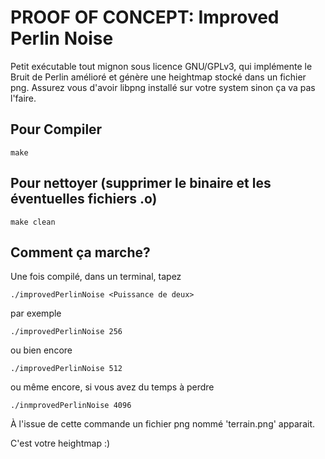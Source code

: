 # PROOF OF CONCEPT: Improved Perlin Noise

Petit exécutable tout mignon sous licence GNU/GPLv3, qui implémente le Bruit de Perlin amélioré
et génère une heightmap stocké dans un fichier png.
Assurez vous d'avoir libpng installé sur votre system sinon ça va pas l'faire.

## Pour Compiler

	make

## Pour nettoyer (supprimer le binaire et les éventuelles fichiers .o)

	make clean

## Comment ça marche?

Une fois compilé, dans un terminal, tapez

	./improvedPerlinNoise <Puissance de deux>

par exemple

	./improvedPerlinNoise 256

ou bien encore

	./improvedPerlinNoise 512

ou même encore, si vous avez du temps à perdre

	./inmprovedPerlinNoise 4096

À l'issue de cette commande un fichier png nommé 'terrain.png' apparait.

C'est votre heightmap :)
